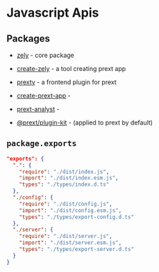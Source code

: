 # Javascript Apis

## Packages

- [zely](https://www.npmjs.com/package/zely) - core package <Badge type="tip" text="stable" />
- [create-zely](https://www.npmjs.com/package/create-zely) - a tool creating prext app <Badge type="tip" text="stable" />

- [prexty](https://www.npmjs.com/package/prexty) - a frontend plugin for prext <Badge type="tip" text="stable" />
- [create-prext-app](https://www.npmjs.com/package/create-prext-app) - <Badge type="danger" text="deprecated" />
- [prext-analyst](https://www.npmjs.com/package/prext-analyst) - <Badge type="danger" text="deprecated" />
- [@prext/plugin-kit](https://www.npmjs.com/package/@prext/plugin-kit) - (applied to prext by default) <Badge type="danger" text="deprecated" />

## `package.exports`

```json
"exports": {
  ".": {
    "require": "./dist/index.js",
    "import": "./dist/index.esm.js",
    "types": "./types/index.d.ts"
  },
  "./config": {
    "require": "./dist/config.js",
    "import": "./dist/config.esm.js",
    "types": "./types/export-config.d.ts"
  },
  "./server": {
    "require": "./dist/server.js",
    "import": "./dist/server.esm.js",
    "types": "./types/export-server.d.ts"
  }
}
```
